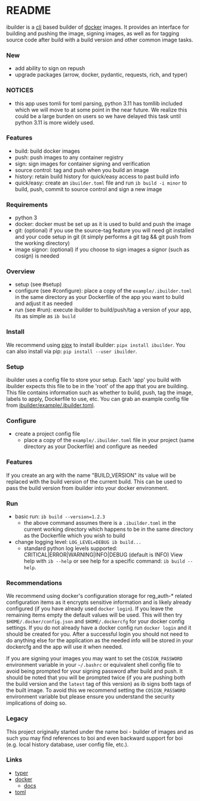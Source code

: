 # README

ibuilder is a [cli](https://en.wikipedia.org/wiki/Command-line_interface) based builder of [docker](https://hub.docker.com/) images. It provides an interface for building and pushing the image, signing images, as well as for tagging source code after build with a build version and other common image tasks.

### New

- add ability to sign on repush
- upgrade packages (arrow, docker, pydantic, requests, rich, and typer)


### NOTICES

- this app uses tomli for toml parsing, python 3.11 has tomllib included which we will move to at some point in the near future. We realize this could be a large burden on users so we have delayed this task until python 3.11 is more widely used.


### Features

- build: build docker images
- push: push images to any container registry
- sign: sign images for container signing and verification
- source control: tag and push when you build an image
- history: retain build history for quick/easy access to past build info
- quick/easy: create an `ibuilder.toml` file and run `ib build -i minor` to build, push, commit to source control and sign a new image

### Requirements

- python 3
- docker: docker must be set up as it is used to build and push the image
- git: (optional) if you use the source-tag feature you will need git installed and your code setup in git (it simply performs a git tag && git push from the working directory)
- image signor: (optional) if you choose to sign images a signor (such as cosign) is needed

### Overview

- setup (see #setup)
- configure (see #configure): place a copy of the `example/.ibuilder.toml` in the same directory as your Dockerfile of the app you want to build and adjust it as needed
- run (see #run): execute ibuilder to build/push/tag a version of your app, its as simple as `ib build`


### Install

We recommend using [pipx](https://github.com/pypa/pipx) to install ibuilder: `pipx install ibuilder`. You can also install via pip: `pip install --user ibuilder`.


### Setup

ibuilder uses a config file to store your setup. Each 'app' you build with ibuilder expects this file to be in the 'root' of the app that you are building. This file contains information such as whether to build, push, tag the image, labels to apply, Dockerfile to use, etc. You can grab an example config file from  [ibuilder/example/.ibuilder.toml](https://gitlab.com/drad/ibuilder/-/blob/master/example/.ibuilder.toml).


### Configure

- create a project config file
  - place a copy of the `example/.ibuilder.toml` file in your project (same directory as your Dockerfile) and configure as needed


### Features

If you create an arg with the name "BUILD_VERSION" its value will be replaced with the build version of the current build. This can be used to pass the build version from ibuilder into your docker environment.


### Run

- basic run: `ib build --version=1.2.3`
  - the above command assumes there is a `.ibuilder.toml` in the current working directory which happens to be in the same directory as the Dockerfile which you wish to build
- change logging level: `LOG_LEVEL=DEBUG ib build...`
  + standard python log levels supported: CRITICAL|ERROR|WARNING|INFO|DEBUG (default is INFO)
View help with `ib --help` or see help for a specific command: `ib build --help`.


### Recommendations

We recommend using docker's configuration storage for reg_auth-* related configuration items as it encrypts sensitive information and is likely already configured (if you have already used `docker login`). If you leave the remaining items empty the default values will be used. This will then try `$HOME/.docker/config.json` and `$HOME/.dockercfg` for your docker config settings. If you do not already have a docker config run `docker login` and it should be created for you. After a successful login you should not need to do anything else for the application as the needed info will be stored in your dockercfg and the app will use it when needed.

If you are signing your images you may want to set the `COSIGN_PASSWORD` environment variable in your `~/.bashrc` or equivalent shell config file to avoid being prompted for your signing password after build and push. It should be noted that you will be prompted twice (if you are pushing both the build version and the `latest` tag of this version) as ib signs both tags of the built image. To avoid this we recommend setting the `COSIGN_PASSWORD` environment variable but please ensure you understand the security implications of doing so.

### Legacy

This project originally started under the name boi - builder of images and as such you may find references to boi and even backward support for boi (e.g. local history database, user config file, etc.).


### Links

- [typer](https://typer.tiangolo.com/)
- [docker](https://pypi.org/project/docker/)
  - [docs](https://docker-py.readthedocs.io/en/stable/)
- [toml](https://pypi.org/project/toml/)